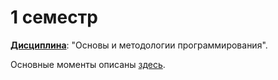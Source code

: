 # 1 семестр
<ins>**Дисциплина**</ins>: "Основы и методологии программирования". 

Основные моменты описаны [здесь](lab1_introduction/README.md).